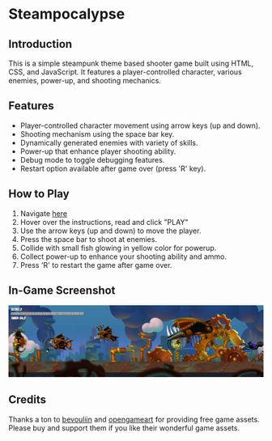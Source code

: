 # Steampocalypse

## Introduction

This is a simple steampunk theme based shooter game built using HTML, CSS, and JavaScript. It features a player-controlled character, various enemies, power-up, and shooting mechanics.

## Features

- Player-controlled character movement using arrow keys (up and down).
- Shooting mechanism using the space bar key.
- Dynamically generated enemies with variety of skills.
- Power-up that enhance player shooting ability.
- Debug mode to toggle debugging features.
- Restart option available after game over (press 'R' key).

## How to Play

1. Navigate [here](https://sarmaakondi.github.io/project-1-steampocalypse/)
2. Hover over the instructions, read and click "PLAY"
3. Use the arrow keys (up and down) to move the player.
4. Press the space bar to shoot at enemies.
5. Collide with small fish glowing in yellow color for powerup.
6. Collect power-up to enhance your shooting ability and ammo.
7. Press 'R' to restart the game after game over.

## In-Game Screenshot

![Steampocalypse In-Game Screenshot](./assets/in-game-screenshot.png)

## Credits

Thanks a ton to [bevouliin](https://bevouliin.com/category/free_game_asset/) and [opengameart](https://opengameart.org/) for providing free game assets. Please buy and support them if you like their wonderful game assets.
